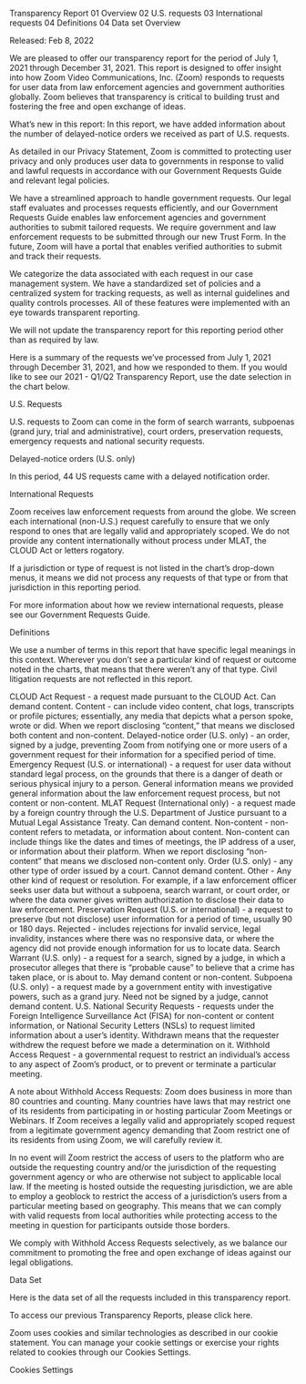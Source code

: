 Transparency Report
01
Overview
02
U.S. requests
03
International requests
04
Definitions
04
Data set
Overview

Released: Feb 8, 2022

We are pleased to offer our transparency report for the period of July 1, 2021 through December 31, 2021. This report is designed to offer insight into how Zoom Video Communications, Inc. (Zoom) responds to requests for user data from law enforcement agencies and government authorities globally. Zoom believes that transparency is critical to building trust and fostering the free and open exchange of ideas.

What’s new in this report: In this report, we have added information about the number of delayed-notice orders we received as part of U.S. requests.

As detailed in our Privacy Statement, Zoom is committed to protecting user privacy and only produces user data to governments in response to valid and lawful requests in accordance with our Government Requests Guide and relevant legal policies.

We have a streamlined approach to handle government requests. Our legal staff evaluates and processes requests efficiently, and our Government Requests Guide enables law enforcement agencies and government authorities to submit tailored requests. We require government and law enforcement requests to be submitted through our new Trust Form. In the future, Zoom will have a portal that enables verified authorities to submit and track their requests.

We categorize the data associated with each request in our case management system. We have a standardized set of policies and a centralized system for tracking requests, as well as internal guidelines and quality controls processes. All of these features were implemented with an eye towards transparent reporting.

We will not update the transparency report for this reporting period other than as required by law.

Here is a summary of the requests we’ve processed from July 1, 2021 through December 31, 2021, and how we responded to them. If you would like to see our 2021 - Q1/Q2 Transparency Report, use the date selection in the chart below.

U.S. Requests

U.S. requests to Zoom can come in the form of search warrants, subpoenas (grand jury, trial and administrative), court orders, preservation requests, emergency requests and national security requests.

Delayed-notice orders (U.S. only)

In this period, 44 US requests came with a delayed notification order.

International Requests

Zoom receives law enforcement requests from around the globe. We screen each international (non-U.S.) request carefully to ensure that we only respond to ones that are legally valid and appropriately scoped. We do not provide any content internationally without process under MLAT, the CLOUD Act or letters rogatory.

If a jurisdiction or type of request is not listed in the chart’s drop-down menus, it means we did not process any requests of that type or from that jurisdiction in this reporting period.

For more information about how we review international requests, please see our Government Requests Guide.

Definitions

We use a number of terms in this report that have specific legal meanings in this context. Wherever you don’t see a particular kind of request or outcome noted in the charts, that means that there weren’t any of that type. Civil litigation requests are not reflected in this report.

CLOUD Act Request - a request made pursuant to the CLOUD Act. Can demand content.
Content - can include video content, chat logs, transcripts or profile pictures; essentially, any media that depicts what a person spoke, wrote or did. When we report disclosing “content,” that means we disclosed both content and non-content.
Delayed-notice order (U.S. only) - an order, signed by a judge, preventing Zoom from notifying one or more users of a government request for their information for a specified period of time.
Emergency Request (U.S. or international) - a request for user data without standard legal process, on the grounds that there is a danger of death or serious physical injury to a person.
General information means we provided general information about the law enforcement request process, but not content or non-content.
MLAT Request (International only) - a request made by a foreign country through the U.S. Department of Justice pursuant to a Mutual Legal Assistance Treaty. Can demand content.
Non-content - non-content refers to metadata, or information about content. Non-content can include things like the dates and times of meetings, the IP address of a user, or information about their platform. When we report disclosing “non-content” that means we disclosed non-content only.
Order (U.S. only) - any other type of order issued by a court. Cannot demand content.
Other - Any other kind of request or resolution. For example, if a law enforcement officer seeks user data but without a subpoena, search warrant, or court order, or where the data owner gives written authorization to disclose their data to law enforcement.
Preservation Request (U.S. or international) - a request to preserve (but not disclose) user information for a period of time, usually 90 or 180 days.
Rejected - includes rejections for invalid service, legal invalidity, instances where there was no responsive data, or where the agency did not provide enough information for us to locate data.
Search Warrant (U.S. only) - a request for a search, signed by a judge, in which a prosecutor alleges that there is “probable cause” to believe that a crime has taken place, or is about to. May demand content or non-content.
Subpoena (U.S. only) - a request made by a government entity with investigative powers, such as a grand jury. Need not be signed by a judge, cannot demand content.
U.S. National Security Requests - requests under the Foreign Intelligence Surveillance Act (FISA) for non-content or content information, or National Security Letters (NSLs) to request limited information about a user’s identity.
Withdrawn means that the requester withdrew the request before we made a determination on it.
Withhold Access Request - a governmental request to restrict an individual’s access to any aspect of Zoom’s product, or to prevent or terminate a particular meeting.

A note about Withhold Access Requests: Zoom does business in more than 80 countries and counting. Many countries have laws that may restrict one of its residents from participating in or hosting particular Zoom Meetings or Webinars. If Zoom receives a legally valid and appropriately scoped request from a legitimate government agency demanding that Zoom restrict one of its residents from using Zoom, we will carefully review it.

In no event will Zoom restrict the access of users to the platform who are outside the requesting country and/or the jurisdiction of the requesting government agency or who are otherwise not subject to applicable local law. If the meeting is hosted outside the requesting jurisdiction, we are able to employ a geoblock to restrict the access of a jurisdiction’s users from a particular meeting based on geography. This means that we can comply with valid requests from local authorities while protecting access to the meeting in question for participants outside those borders.

We comply with Withhold Access Requests selectively, as we balance our commitment to promoting the free and open exchange of ideas against our legal obligations.

Data Set

Here is the data set of all the requests included in this transparency report.

To access our previous Transparency Reports, please click here.

Zoom uses cookies and similar technologies as described in our cookie statement. You can manage your cookie settings or exercise your rights related to cookies through our Cookies Settings.

Cookies Settings